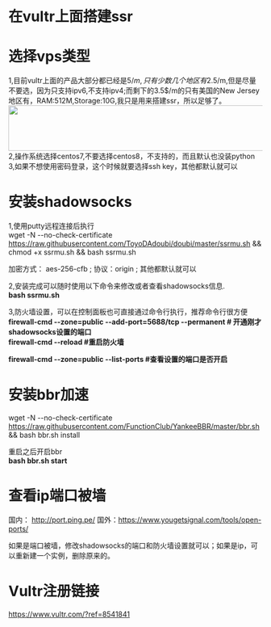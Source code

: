 # 在vultr上面搭建ssr
# 选择vps类型
1,目前vultr上面的产品大部分都已经是5$/m,只有少数几个地区有2.5$/m,但是尽量不要选，因为只支持ipv6,不支持ipv4;而剩下的3.5$/m的只有美国的New Jersey地区有，RAM:512M,Storage:10G,我只是用来搭建ssr，所以足够了。<br>
<a href="https://www.vultr.com/?ref=8541841"><img src="https://www.vultr.com/media/banners/banner_728x90.png" width="728" height="90"></a><br>
2,操作系统选择centos7,不要选择centos8，不支持的，而且默认也没装python <br>
3,如果不想使用密码登录，这个时候就要选择ssh key，其他都默认就可以

# 安装shadowsocks
1,使用putty远程连接后执行<br>
wget -N --no-check-certificate https://raw.githubusercontent.com/ToyoDAdoubi/doubi/master/ssrmu.sh && chmod +x ssrmu.sh && bash ssrmu.sh

加密方式： aes-256-cfb ;
协议：origin ;
其他都默认就可以

2,安装完成可以随时使用以下命令来修改或者查看shadowsocks信息.<br>
<b>bash ssrmu.sh</b>

3,防火墙设置，可以在控制面板也可直接通过命令行执行，推荐命令行很方便 <br>
<b>firewall-cmd --zone=public --add-port=5688/tcp --permanent # 开通刚才shadowsocks设置的端口 <br>
firewall-cmd --reload  #重启防火墙

firewall-cmd --zone=public --list-ports  #查看设置的端口是否开启</b>

# 安装bbr加速
wget -N --no-check-certificate https://raw.githubusercontent.com/FunctionClub/YankeeBBR/master/bbr.sh && bash bbr.sh install

重启之后开启bbr<br>
<b>bash bbr.sh start </b>

# 查看ip端口被墙
国内： http://port.ping.pe/
国外：https://www.yougetsignal.com/tools/open-ports/

如果是端口被墙，修改shadowsocks的端口和防火墙设置就可以；如果是ip，可以重新建一个实例，删除原来的。

# Vultr注册链接
https://www.vultr.com/?ref=8541841

